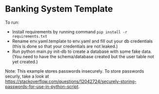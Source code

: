 # Banking System Template

To run:

- Install requirements by running command `pip install -r requirements.txt`
- Rename env.yaml.template to env.yaml and fill out your db credentials (this is done so that your credentials are not leaked.)
- Run python main.py init-db to create a database with some fake data. (You need to have the schema/database created but the user table not yet created.)

Note: This example stores passwords insecurely. To store passwords securly, take a look at https://stackoverflow.com/questions/12042724/securely-storing-passwords-for-use-in-python-script.
